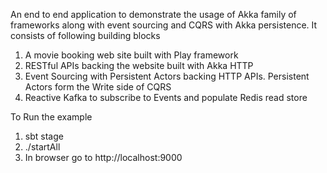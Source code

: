 An end to end application to demonstrate the usage of Akka family of frameworks along with event sourcing and CQRS with Akka persistence. It consists of following building blocks

1. A movie booking web site built with Play framework
2. RESTful APIs backing the website built with Akka HTTP
3. Event Sourcing with Persistent Actors backing HTTP APIs. Persistent Actors form the Write side of CQRS
4. Reactive Kafka to subscribe to Events and populate Redis read store

To Run the example
1. sbt stage
2. ./startAll
3. In browser go to http://localhost:9000